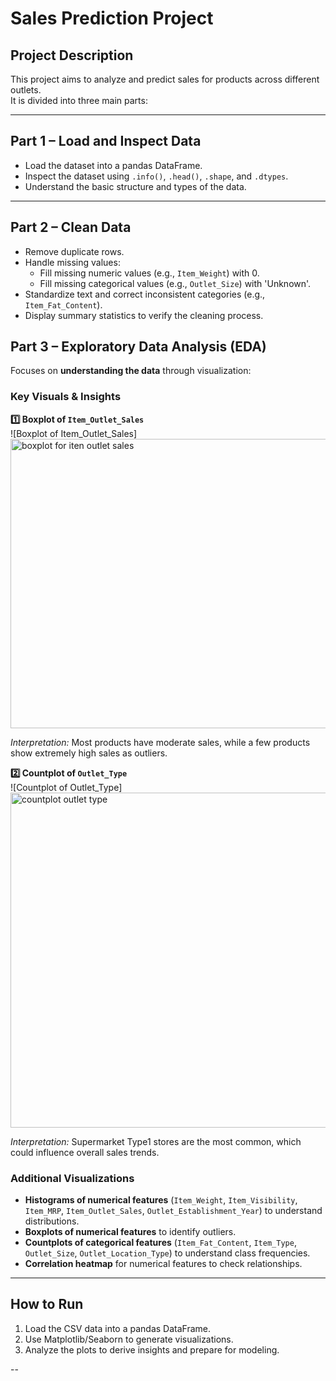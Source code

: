 # Sales Prediction Project

## Project Description
This project aims to analyze and predict sales for products across different outlets.  
It is divided into three main parts:

---

## Part 1 – Load and Inspect Data
- Load the dataset into a pandas DataFrame.  
- Inspect the dataset using `.info()`, `.head()`, `.shape`, and `.dtypes`.  
- Understand the basic structure and types of the data.  

---

## Part 2 – Clean Data
- Remove duplicate rows.  
- Handle missing values:
  - Fill missing numeric values (e.g., `Item_Weight`) with 0.  
  - Fill missing categorical values (e.g., `Outlet_Size`) with 'Unknown'.  
- Standardize text and correct inconsistent categories (e.g., `Item_Fat_Content`).  
- Display summary statistics to verify the cleaning process.

## Part 3 – Exploratory Data Analysis (EDA)
Focuses on **understanding the data** through visualization:

### Key Visuals & Insights

**1️⃣ Boxplot of `Item_Outlet_Sales`**  
![Boxplot of Item_Outlet_Sales]
<img width="515" height="463" alt="boxplot for iten outlet sales" src="https://github.com/user-attachments/assets/0b3dd4bc-952f-449a-899f-a0c1b37b81a5" />

*Interpretation:* Most products have moderate sales, while a few products show extremely high sales as outliers.

**2️⃣ Countplot of `Outlet_Type`**  
![Countplot of Outlet_Type]
<img width="586" height="536" alt="countplot outlet type" src="https://github.com/user-attachments/assets/d0979c9c-8ef0-4f5f-806e-321c40bb35d3" />

*Interpretation:* Supermarket Type1 stores are the most common, which could influence overall sales trends.

### Additional Visualizations
- **Histograms of numerical features** (`Item_Weight`, `Item_Visibility`, `Item_MRP`, `Item_Outlet_Sales`, `Outlet_Establishment_Year`) to understand distributions.  
- **Boxplots of numerical features** to identify outliers.  
- **Countplots of categorical features** (`Item_Fat_Content`, `Item_Type`, `Outlet_Size`, `Outlet_Location_Type`) to understand class frequencies.  
- **Correlation heatmap** for numerical features to check relationships.

---

## How to Run
1. Load the CSV data into a pandas DataFrame.  
2. Use Matplotlib/Seaborn to generate visualizations.  
3. Analyze the plots to derive insights and prepare for modeling.

--
 
